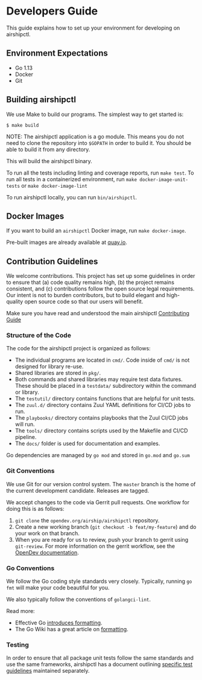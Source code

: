 # Developers Guide

This guide explains how to set up your environment for developing on
airshipctl.

## Environment Expectations

- Go 1.13
- Docker
- Git

## Building airshipctl

We use Make to build our programs. The simplest way to get started is:

```console
$ make build
```

NOTE: The airshipctl application is a go module.  This means you do not need to
clone the repository into `$GOPATH` in order to build it.  You should be able to
build it from any directory.

This will build the airshipctl binary.

To run all the tests including linting and coverage reports, run `make test`. To
run all tests in a containerized environment, run `make docker-image-unit-tests`
or `make docker-image-lint`

To run airshipctl locally, you can run `bin/airshipctl`.

## Docker Images

If you want to build an `airshipctl` Docker image, run `make docker-image`.

Pre-built images are already available at [quay.io](
  https://quay.io/airshipit/airshipctl).

## Contribution Guidelines

We welcome contributions. This project has set up some guidelines in order to
ensure that (a) code quality remains high, (b) the project remains consistent,
and \(c\) contributions follow the open source legal requirements. Our intent
is not to burden contributors, but to build elegant and high-quality open source
code so that our users will benefit.

Make sure you have read and understood the main airshipctl [Contributing
Guide](../CONTRIBUTING.md)

### Structure of the Code

The code for the airshipctl project is organized as follows:

- The individual programs are located in `cmd/`. Code inside of `cmd/` is not
  designed for library re-use.
- Shared libraries are stored in `pkg/`.
- Both commands and shared libraries may require test data fixtures. These
  should be placed in a `testdata/` subdirectory within the command or library.
- The `testutil/` directory contains functions that are helpful for unit tests.
- The `zuul.d/` directory contains Zuul YAML definitions for CI/CD jobs to run.
- The `playbooks/` directory contains playbooks that the Zuul CI/CD jobs will
  run.
- The `tools/` directory contains scripts used by the Makefile and CI/CD
  pipeline.
- The `docs/` folder is used for documentation and examples.

Go dependencies are managed by `go mod` and stored in `go.mod` and `go.sum`

### Git Conventions

We use Git for our version control system. The `master` branch is the home of
the current development candidate. Releases are tagged.

We accept changes to the code via Gerrit pull requests. One workflow for doing
this is as follows:

1. `git clone` the `opendev.org/airship/airshipctl` repository.
2. Create a new working branch (`git checkout -b feat/my-feature`) and do your
   work on that branch.
3. When you are ready for us to review, push your branch to gerrit using
   `git-review`.  For more information on the gerrit workflow, see the [OpenDev
   documentation](
     https://docs.openstack.org/contributors/common/setup-gerrit.html).

### Go Conventions

We follow the Go coding style standards very closely. Typically, running `go
fmt` will make your code beautiful for you.

We also typically follow the conventions of `golangci-lint`.

Read more:

- Effective Go [introduces
  formatting](https://golang.org/doc/effective_go.html#formatting).
- The Go Wiki has a great article on
  [formatting](https://github.com/golang/go/wiki/CodeReviewComments).

### Testing

In order to ensure that all package unit tests follow the same standards and use
the same frameworks, airshipctl has a document outlining [specific test
guidelines](testing-guidelines.md) maintained separately.
